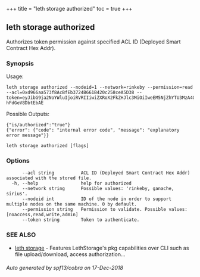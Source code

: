+++
title = "leth storage authorized"
toc = true
+++
## leth storage authorized

Authorizes token permission against specified ACL ID (Deployed Smart Contract Hex Addr).

### Synopsis


Usage:

	leth storage authorized --nodeid=1 --network=rinkeby --permission=read --acl=0xd966aa573f8AcBfEb3724B661B420c258ceA5D38 --token=eyJibG9ja2NoYWluIjoiRVRIIiwiZXRoX2FkZHJlc3MiOiIweEM5NjZhYTU3MzA4QWNCZkViMzcyNkI2NjFCQzIwYzI1OGNlQTVEMzgiLCJpYXQiOjI3NzExNDUsImVhdCI6Mjc3MTIwNX0.2Z2Qm8MSVaTTVZRbtIjuKjjQXYFuprmmo5Okat85RiIkEwIFQObaimFkCieonHG6dyFqKx6h-hFdGeV8DbtEbAE

Possible Outputs:

	{"is/authorized":"true"}
	{"error": {"code": "internal error code", "message": "explanatory error message"}}


```
leth storage authorized [flags]
```

### Options

```
      --acl string          ACL ID (Deployed Smart Contract Hex Addr) associated with the stored file.
  -h, --help                help for authorized
      --network string      Possible values: 'rinkeby, ganache, sirius'.
      --nodeid int          ID of the node in order to support multiple nodes on the same machine. 0 by default.
      --permission string   Permission to validate. Possible values: [noaccess,read,write,admin]
      --token string        Token to authenticate.
```

### SEE ALSO

* [leth storage](/04.cli-docs/leth/storage/)	 - Features LethStorage's pkg capabilities over CLI such as file upload/download, access authorization...

###### Auto generated by spf13/cobra on 17-Dec-2018
